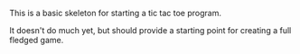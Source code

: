 This is a basic skeleton for starting a tic tac toe program.

It doesn't do much yet, but should provide a starting point for creating a full fledged game.

